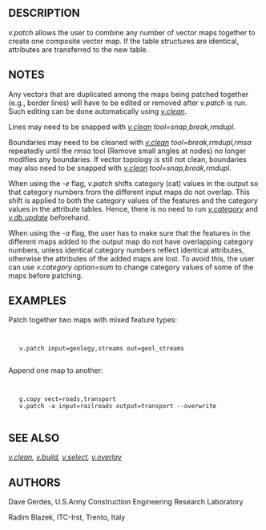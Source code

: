 
## DESCRIPTION

*v.patch* allows the user to combine any number of
vector maps together to create one composite vector
map. If the table structures are identical, attributes are
transferred to the new table.

## NOTES

Any vectors that are duplicated among the maps being
patched together (e.g., border lines) will have to be
edited or removed after *v.patch* is run. Such
editing can be done automatically using
*[v.clean](v.clean.html)*.

Lines may need to be snapped with
*[v.clean](v.clean.html) tool=snap,break,rmdupl*.

Boundaries may need to be cleaned with
*[v.clean](v.clean.html) tool=break,rmdupl,rmsa*
repeatedly until the *rmsa* tool (Remove small angles at nodes)
no longer modifies any boundaries. If vector topology is still not
clean, boundaries may also need to be snapped with
*[v.clean](v.clean.html) tool=snap,break,rmdupl*.

When using the *-e* flag, *v.patch* shifts category (cat)
values in the output so that category numbers from the different input
maps do not overlap. This shift is applied to both the category values
of the features and the category values in the attribute tables. Hence,
there is no need to run *[v.category](v.category.html)*
and *[v.db.update](v.db.update.html)* beforehand.

When using the *-a* flag, the user has to make sure that the
features in the different maps added to the output map do not have
overlapping category numbers, unless identical category numbers
reflect identical attributes, otherwise the attributes of the added
maps are lost. To avoid this, the user can use *v.category
option=sum* to change category values of some of the maps before
patching.

## EXAMPLES

Patch together two maps with mixed feature types:

```


   v.patch input=geology,streams out=geol_streams


```

Append one map to another:

```


   g.copy vect=roads,transport
   v.patch -a input=railroads output=transport --overwrite


```

## SEE ALSO

*[v.clean](v.clean.html),
[v.build](v.build.html),
[v.select](v.select.html),
[v.overlay](v.overlay.html)*

## AUTHORS

Dave Gerdes, U.S.Army Construction Engineering
Research Laboratory

Radim Blazek, ITC-Irst, Trento, Italy
